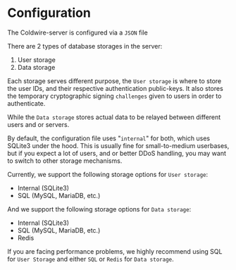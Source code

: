 # Configuration

The Coldwire-server is configured via a `JSON` file

There are 2 types of database storages in the server: 
1. User storage
2. Data storage

Each storage serves different purpose, the `User storage` is where to store the user IDs, and their respective authentication public-keys. It also stores the temporary cryptographic signing `challenges` given to users in order to authenticate.

While the `Data storage` stores actual data to be relayed between different users and or servers.


By default, the configuration file uses "`internal`" for both, which uses SQLite3 under the hood. 
This is usually fine for small-to-medium userbases, but if you expect a lot of users, and or better DDoS handling, you may want to switch to other storage mechanisms. 

Currently, we support the following storage options for `User storage`:
- Internal (SQLite3)
- SQL (MySQL, MariaDB, etc.)


And we support the following storage options for `Data storage`:
- Internal (SQLite3)
- SQL (MySQL, MariaDB, etc.)
- Redis


If you are facing performance problems, we highly recommend using SQL for `User Storage` and either `SQL` or `Redis` for `Data storage`.

